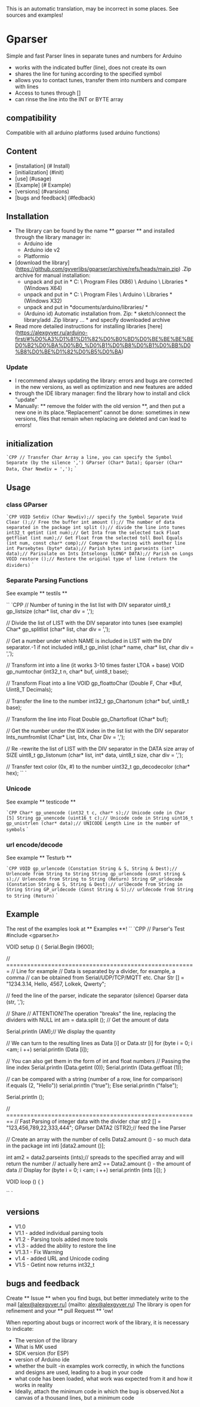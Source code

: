 This is an automatic translation, may be incorrect in some places. See sources and examples!

# Gparser
Simple and fast Parser lines in separate tunes and numbers for Arduino
- works with the indicated buffer (line), does not create its own
- shares the line for tuning according to the specified symbol
- allows you to contact tunes, transfer them into numbers and compare with lines
- Access to tunes through []
- can rinse the line into the INT or BYTE array

## compatibility
Compatible with all arduino platforms (used arduino functions)

## Content
- [installation] (# Install)
- [initialization] (#init)
- [use] (#usage)
- [Example] (# Example)
- [versions] (#varsions)
- [bugs and feedback] (#fedback)

<a id="install"> </a>
## Installation
- The library can be found by the name ** gparser ** and installed through the library manager in:
    - Arduino ide
    - Arduino ide v2
    - Platformio
- [download the library] (https://github.com/gyverlibs/gparser/archive/refs/heads/main.zip) .Zip archive for manual installation:
    - unpack and put in * C: \ Program Files (X86) \ Arduino \ Libraries * (Windows X64)
    - unpack and put in * C: \ Program Files \ Arduino \ Libraries * (Windows X32)
    - unpack and put in *documents/arduino/libraries/ *
    - (Arduino id) Automatic installation from. Zip: * sketch/connect the library/add .Zip library ... * and specify downloaded archive
- Read more detailed instructions for installing libraries [here] (https://alexgyver.ru/arduino-first/#%D0%A3%D1%81%D1%82%D0%B0%BD%D0%BE%BE%BE%BED0%B2%D0%BA%D0%B0_%D0%B1%D0%B8%D0%B1%D0%BB%D0%B8%D0%BE%D1%82%D0%B5%D0%BA)
### Update
- I recommend always updating the library: errors and bugs are corrected in the new versions, as well as optimization and new features are added
- through the IDE library manager: find the library how to install and click "update"
- Manually: ** remove the folder with the old version **, and then put a new one in its place.“Replacement” cannot be done: sometimes in new versions, files that remain when replacing are deleted and can lead to errors!


<a id="init"> </a>
## initialization
`` `CPP
// Transfer Char Array a line, you can specify the Symbol Separate (by the silence ',')
GParser (Char* Data);
Gparser (Char* Data, Char Newdiv = ',');
`` `

<a id="usage"> </a>
## Usage
### class GParser
`` `CPP
VOID Setdiv (Char Newdiv);// specify the Symbol Separate
Void Clear ();// Free the buffer
int amount ();// The number of data separated in the package
int split ();// divide the line into tunes
int32_t getint (int num);// Get Inta from the selected tack
Float getfloat (int num);// Get Float from the selected toll
Bool Equals (int num, const char* comp);// Compare the tuning with another line
int Parsebytes (byte* data);// Parish bytes
int parseints (int* data);// Parisulate on Ints
Intselongs (LONG* DATA);// Parish on Longs
VOID restore ();// Restore the original type of line (return the dividers)
`` `

### Separate Parsing Functions
See example ** testils **

`` `CPP
// Number of tuning in the list list with DIV separator
uint8_t gp_listsize (char* list, char div = ',');

// Divide the list of LIST with the DIV separator into tunes (see example)
Char* gp_splitlist (char* list, char div = ',');

// Get a number under which NAME is included in LIST with the DIV separator.-1 if not included
int8_t gp_inlist (char* name, char* list, char div = ',');

// Transform int into a line (it works 3-10 times faster LTOA + base)
VOID gp_numtochar (int32_t n, char* buf, uint8_t base);

// Transform Float into a line
VOID gp_floattoChar (Double F, Char *Buf, Uint8_T Decimals);

// Transfer the line to the number
int32_t gp_Chartonum (char* buf, uint8_t base);

// Transform the line into Float
Double gp_Chartofloat (Char* buf);

// Get the number under the IDX index in the list list with the DIV separator
Ints_numfromlist (Char* List, Intx, Char Div = ',');

// Re -rewrite the list of LIST with the DIV separator in the DATA size array of SIZE
uint8_t gp_listonum (char* list, int* data, uint8_t size, char div = ',');

// Transfer text color (0x, #) to the number
uint32_t gp_decodecolor (char* hex);
`` `

### Unicode
See example ** testicode **

`` `CPP
Char* gp_unencode (int32_t c, char* s);// Unicode code in Char [5]
String gp_unencode (uint16_t c);// Unicode code in String
uint16_t gp_unistrlen (char* data);// UNICODE Length Line in the number of symbols
`` `

### url encode/decode
See example ** Testurb **

`` `CPP
VOID gp_urlencode (Constation String & S, String & Dest);// Urlencode from String to String
String gp_urlencode (const string & s);// Urlencode from String to String (Return)
String GP_urldecode (Constation String & S, String & Dest);// urlDecode from String in String
String GP_urldecode (Const String & S);// urldecode from String to String (Return)
`` `

<a id="EXAMPLE"> </a>
## Example
The rest of the examples look at ** Examples **!
`` `CPP
// Parser's Test
#include <gparser.h>

VOID setup () {
  Serial.Begin (9600);

  // =======================================================
  // Line for example
  // Data is separated by a divider, for example, a comma
  // can be obtained from Serial/UDP/TCP/MQTT etc.
  Char Str [] = "1234.3.14, Hello, 4567, Lolkek, Qwerty";

  // feed the line of the parser, indicate the separator (silence)
  Gparser data (str, ',');

  // Share
  // ATTENTION!The operation "breaks" the line, replacing the dividers with NULL
  int am = data.split ();
  // Get the amount of data

  Serial.println (AM);// We display the quantity

  // We can turn to the resulting lines as Data [i] or Data.str [i]
  for (byte i = 0; i <am; i ++) serial.println (Data [i]);

  // You can also get them in the form of int and float numbers
  // Passing the line index
  Serial.println (Data.getint (0));
  Serial.println (Data.getfloat (1));

  // can be compared with a string (number of a row, line for comparison)
  if.equals (2, "Hello")) serial.println ("true");
  Else serial.println ("false");
  
  Serial.println ();
  
  // ========================================================
  // Fast Parsing of integer data with the divider
  char str2 [] = "123,456,789,22,333,444";
  GParser DATA2 (STR2);// feed the line Parser

  // Create an array with the number of cells Data2.amount () - so much data in the package
  int inti [data2.amount ()];
  
  int am2 = data2.parseints (ints);// spreads to the specified array and will return the number
  // actually here am2 == Data2.amount () - the amount of data
  // Display
  for (byte i = 0; i <am; i ++) serial.println (ints [i]);
}

VOID loop () {
}

`` `

<a id="versions"> </a>
## versions
- V1.0
- V1.1 - added individual parsing tools
- V1.2 - Parsing tools added more tools
- v1.3 - added the ability to restore the line
- V1.3.1 - Fix Warning
- v1.4 - added URL and Unicode coding
- V1.5 - Getint now returns int32_t

<a id="feedback"> </a>
## bugs and feedback
Create ** Issue ** when you find bugs, but better immediately write to the mail [alex@alexgyver.ru] (mailto: alex@alexgyver.ru)
The library is open for refinement and your ** pull Request ** 'ow!


When reporting about bugs or incorrect work of the library, it is necessary to indicate:
- The version of the library
- What is MK used
- SDK version (for ESP)
- version of Arduino ide
- whether the built -in examples work correctly, in which the functions and designs are used, leading to a bug in your code
- what code has been loaded, what work was expected from it and how it works in reality
- Ideally, attach the minimum code in which the bug is observed.Not a canvas of a thousand lines, but a minimum code